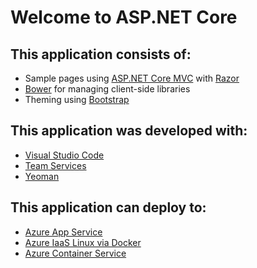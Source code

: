 # Welcome to ASP.NET Core

## This application consists of:

*   Sample pages using [ASP.NET Core MVC](http://dot.net) with [Razor](https://docs.asp.net/en/latest/mvc/overview.html#razor-view-engine)
*   [Bower](https://go.microsoft.com/fwlink/?LinkId=518004&WT.mc_id=devops-0000-dbrown) for managing client-side libraries
*   Theming using [Bootstrap](https://go.microsoft.com/fwlink/?LinkID=398939&WT.mc_id=devops-0000-dbrown)

## This application was developed with:

*   [Visual Studio Code](https://www.visualstudio.com/products/code-vs?WT.mc_id=devops-0000-dbrown)
*   [Team Services](https://www.visualstudio.com/products/visual-studio-team-services-vs?WT.mc_id=devops-0000-dbrown)
*   [Yeoman](http://yeoman.io/)

## This application can deploy to:

*   [Azure App Service](https://azure.microsoft.com/services/app-service/?WT.mc_id=devops-0000-dbrown)
*   [Azure IaaS Linux via Docker](https://azure.microsoft.com/services/virtual-machines/?WT.mc_id=devops-0000-dbrown)
*   [Azure Container Service](https://azure.microsoft.com/services/container-service/?WT.mc_id=devops-0000-dbrown)
